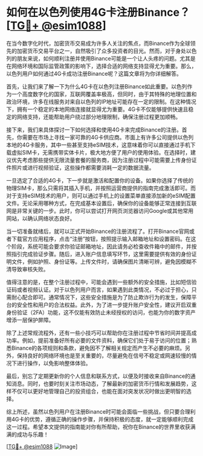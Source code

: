 # 如何在以色列使用4G卡注册Binance？[[TG💪+ @esim1088](https://t.me/s/esim1088)]

在当今数字化时代，加密货币交易成为许多人关注的焦点，而Binance作为全球领先的加密货币交易平台之一，自然吸引了众多投资者的目光。然而，对于身处以色列的朋友来说，如何顺利注册并使用Binance可能是一个让人头疼的问题。尤其是在网络环境和国际监管政策的影响下，选择合适的网络支持显得尤为重要。那么，以色列用户如何通过4G卡成功注册Binance呢？这篇文章将为你详细解答。

首先，让我们来了解一下为什么4G卡在以色列注册Binance如此重要。以色列作为一个高度数字化的国家，互联网覆盖率极高，但同时，由于其特殊的地理位置和政治环境，许多在线服务对来自以色列的IP地址可能存在一定的限制。在这种情况下，拥有一个稳定的本地网络连接就显得尤为重要。4G卡不仅能够提供快速且稳定的网络支持，还能帮助用户绕过部分地理限制，确保注册过程更加顺畅。

接下来，我们来具体探讨一下如何选择和使用4G卡来完成Binance的注册。首先，你需要在市场上寻找一家可靠的4G卡供应商。市面上有许多公司提供以色列本地的4G卡服务，其中一些甚至支持eSIM技术，这意味着你可以直接通过手机下载虚拟SIM卡，无需携带实体卡片，极大地方便了用户的使用体验。在选择时，建议优先考虑那些提供无限流量套餐的服务商，因为注册过程中可能需要上传身份证件照片或进行视频验证，这些操作都需要消耗一定的数据流量。

一旦选定了合适的4G卡，下一步就是激活和配置你的设备。如果你选择了传统的物理SIM卡，那么只需将其插入手机，并按照运营商提供的指南完成激活即可。而对于支持eSIM技术的用户，则可以通过手机上的设置菜单直接添加新的eSIM配置文件。无论采用哪种方式，在完成基本设置后，确保你的设备能够正常连接到互联网是非常关键的一步。此时，你可以尝试打开网页浏览器访问Google或其他常用网站，以确认网络状态良好。

当一切准备就绪后，就可以正式开始Binance的注册流程了。打开Binance官网或者下载官方应用程序，点击“注册”按钮，按照提示输入邮箱地址和设置密码。在这个阶段，系统可能会要求你验证邮箱地址，因此请务必检查收件箱中的邮件，并按照指引完成验证步骤。随后，进入账户信息填写环节，这里需要提供有效的身份证明文件，例如护照、身份证等。上传文件时，请确保图片清晰可辨，避免因模糊不清导致审核失败。

值得注意的是，在整个注册过程中，可能会遇到一些额外的安全措施，比如短信验证码或者视频认证。对于以色列用户而言，如果遇到此类情况，不必过于担心，只需耐心配合即可。通常情况下，这些安全措施是为了防止欺诈行为的发生，保障平台的安全性和用户的合法权益。此外，为了进一步提升账户安全性，建议开启双重身份验证（2FA）功能，这不仅能有效防止未经授权的访问，也能为你的数字资产增添一层保护屏障。

除了上述常规流程外，还有一些小技巧可以帮助你在注册过程中节省时间并提高成功率。例如，提前准备好所有必要的文件资料，确保它们处于易于访问的位置；熟悉Binance的各项规则和条款，避免因不了解相关规定而产生不必要的麻烦。另外，保持良好的网络环境也是至关重要的，尽量避免在信号不稳定或网速较慢的情况下进行操作，以免影响整体体验。

最后，别忘了定期更新你的个人信息和联系方式，以便及时接收来自Binance的通知消息。同时，也要时刻关注市场动态，了解最新的加密货币行情和发展趋势，这样不仅可以更好地管理自己的投资组合，也能在面对突发状况时做出更明智的选择。

综上所述，虽然以色列用户在注册Binance时可能会面临一些挑战，但只要合理利用4G卡的优势，遵循正确的操作步骤，并保持积极的态度，就一定能够顺利完成这一过程。希望本文提供的指南能对你有所帮助，祝你在Binance的世界里收获满满的成功与乐趣！

[[TG💪+ @esim1088](https://t.me/s/esim1088) ![Image](https://i.postimg.cc/4NQfJmqS/Snipaste-2025-05-13-00-14-12.png)]